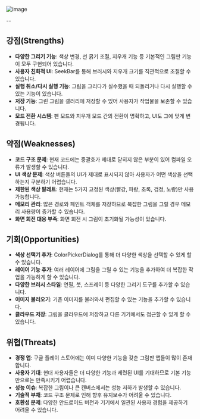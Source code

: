 ![image](https://github.com/user-attachments/assets/76a73609-0149-46f3-bfd1-36c21158cfda)


--


## 강점(Strengths)

- **다양한 그리기 기능**: 색상 변경, 선 굵기 조절, 지우개 기능 등 기본적인 그림판 기능이 모두 구현되어 있습니다.
- **사용자 친화적 UI**: SeekBar를 통해 브러시와 지우개 크기를 직관적으로 조절할 수 있습니다.
- **실행 취소/다시 실행 기능**: 그림을 그리다가 실수했을 때 되돌리거나 다시 실행할 수 있는 기능이 있습니다.
- **저장 기능**: 그린 그림을 갤러리에 저장할 수 있어 사용자가 작업물을 보존할 수 있습니다.
- **모드 전환 시스템**: 펜 모드와 지우개 모드 간의 전환이 명확하고, UI도 그에 맞게 변경됩니다.


## 약점(Weaknesses)

- **코드 구조 문제**: 현재 코드에는 중괄호가 제대로 닫히지 않은 부분이 있어 컴파일 오류가 발생할 수 있습니다.
- **UI 색상 문제**: 색상 버튼들의 UI가 제대로 표시되지 않아 사용자가 어떤 색상을 선택하는지 구분하기 어렵습니다.
- **제한된 색상 팔레트**: 현재는 5가지 고정된 색상(빨강, 파랑, 초록, 검정, 노랑)만 사용 가능합니다.
- **메모리 관리**: 많은 경로와 페인트 객체를 저장하므로 복잡한 그림을 그릴 경우 메모리 사용량이 증가할 수 있습니다.
- **화면 회전 대응 부족**: 화면 회전 시 그림이 초기화될 가능성이 있습니다.


## 기회(Opportunities)

- **색상 선택기 추가**: ColorPickerDialog를 통해 더 다양한 색상을 선택할 수 있게 할 수 있습니다.
- **레이어 기능 추가**: 여러 레이어에 그림을 그릴 수 있는 기능을 추가하여 더 복잡한 작업을 가능하게 할 수 있습니다.
- **다양한 브러시 스타일**: 연필, 붓, 스프레이 등 다양한 그리기 도구를 추가할 수 있습니다.
- **이미지 불러오기**: 기존 이미지를 불러와서 편집할 수 있는 기능을 추가할 수 있습니다.
- **클라우드 저장**: 그림을 클라우드에 저장하고 다른 기기에서도 접근할 수 있게 할 수 있습니다.


## 위협(Threats)

- **경쟁 앱**: 구글 플레이 스토어에는 이미 다양한 기능을 갖춘 그림판 앱들이 많이 존재합니다.
- **사용자 기대**: 현대 사용자들은 더 다양한 기능과 세련된 UI를 기대하므로 기본 기능만으로는 만족시키기 어렵습니다.
- **성능 이슈**: 복잡한 그림이나 큰 캔버스에서는 성능 저하가 발생할 수 있습니다.
- **기술적 부채**: 코드 구조 문제로 인해 향후 유지보수가 어려울 수 있습니다.
- **호환성 문제**: 다양한 안드로이드 버전과 기기에서 일관된 사용자 경험을 제공하기 어려울 수 있습니다.






